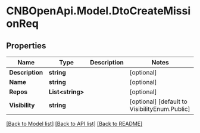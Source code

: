 # CNBOpenApi.Model.DtoCreateMissionReq

## Properties

Name | Type | Description | Notes
------------ | ------------- | ------------- | -------------
**Description** | **string** |  | [optional] 
**Name** | **string** |  | [optional] 
**Repos** | **List&lt;string&gt;** |  | [optional] 
**Visibility** | **string** |  | [optional] [default to VisibilityEnum.Public]

[[Back to Model list]](../../README.md#documentation-for-models) [[Back to API list]](../../README.md#documentation-for-api-endpoints) [[Back to README]](../../README.md)

